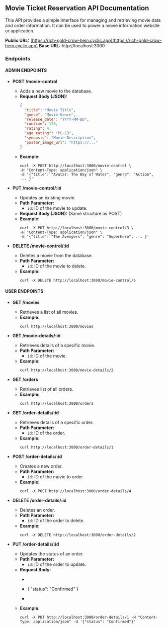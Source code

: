 ## Movie Ticket Reservation API Documentation

This API provides a simple interface for managing and retrieving movie data and order information. It can be used to power a movie information website or application.

**Public URL:**  [https://rich-gold-crow-hem.cyclic.app](https://rich-gold-crow-hem.cyclic.app)
**Base URL:**  http://localhost:3000

### **Endpoints**

#### **ADMIN ENDPOINTS**

* **POST /movie-control** 
   * Adds a new movie to the database.
   * **Request Body (JSON):**
      ```json
      {
        "title": "Movie Title",
        "genre": "Movie Genre",
        "release_date": "YYYY-MM-DD",
        "runtime": 120, 
        "rating": 4, 
        "age_rating": "PG-13",
        "synopsis": "Movie Description",
        "poster_image_url": "https://..." 
      }
      ```
   * **Example:**
      ```
      curl -X POST http://localhost:3000/movie-control \
      -H "Content-Type: application/json" \
      -d '{"title": "Avatar: The Way of Water", "genre": "Action", ... }' 
      ```

* **PUT /movie-control/:id**
   * Updates an existing movie.
   * **Path Parameter:**
      * `id`: ID of the movie to update. 
   * **Request Body (JSON):** (Same structure as POST)
   * **Example:**
      ```
      curl -X PUT http://localhost:3000/movie-control/3 \
      -H "Content-Type: application/json" \
      -d '{"title": "The Avengers", "genre": "Superhero", ... }'
     ```

* **DELETE /movie-control/:id**
   * Deletes a movie from the database.
   * **Path Parameter:**
     * `id`: ID of the movie to delete.
   * **Example:**
     ```
     curl -X DELETE http://localhost:3000/movie-control/5 
     ```

#### **USER ENDPOINTS**

* **GET /movies**
  * Retrieves a list of all movies.
  * **Example:**
    ```
    curl http://localhost:3000/movies 
    ```

* **GET /movie-details/:id**
  * Retrieves details of a specific movie.
  * **Path Parameter:**
    * `id`: ID of the movie.
  * **Example:**
    ```
    curl http://localhost:3000/movie-details/2 
    ```

* **GET /orders**
  * Retrieves list of all orders.
  * **Example:**
    ```
    curl http://localhost:3000/orders
    ```

* **GET /order-details/:id**
  * Retrieves details of a specific order.
  * **Path Parameter:**
    * `id`: ID of the order.
  * **Example:**
    ```
    curl http://localhost:3000/order-details/1
    ```

* **POST /order-details/:id**
  * Creates a new order.
  * **Path Parameter:**
    * `id`: ID of the movie to order.
  * **Example:**
    ```
    curl -X POST http://localhost:3000/order-details/4
    ```

* **DELETE /order-details/:id**
   * Deletes an order.
   * **Path Parameter:**
     * `id`: ID of the order to delete.
   * **Example:**
     ```
     curl -X DELETE http://localhost:3000/order-details/2 
     ```  

* **PUT /order-details/:id**
   * Updates the status of an order.
   * **Path Parameter:**
     * `id`: ID of the order to update.
   * **Request Body:**
     *  ```json
     *  { "status": "Confirmed" }
     *  ```
   * **Example:**
     ```
     curl -X PUT http://localhost:3000/order-details/1 -H "Content-Type: application/json" -d '{"status": "Confirmed"}'
     ```  
